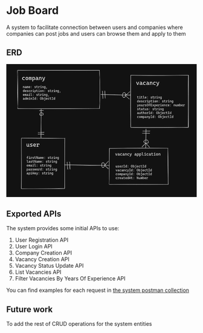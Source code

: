 # Job Board

A system to facilitate connection between users and companies where companies can post jobs and users can browse them and apply to them

## ERD
![erd](er-diagram.png)


## Exported APIs
The system provides some initial APIs to use: 
1. User Registration API 
1. User Login API
1. Company Creation API
1. Vacancy Creation API
1. Vacancy Status Update API
1. List Vacancies API
1. Filter Vacancies By Years Of Experience API

You can find examples for each request in [the system postman collection](https://www.getpostman.com/collections/5ef784f27aa6d2aa71bb)


## Future work
To add the rest of CRUD operations for the system entities